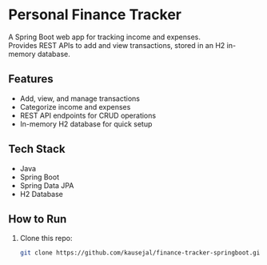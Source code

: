 # Personal Finance Tracker

A Spring Boot web app for tracking income and expenses.  
Provides REST APIs to add and view transactions, stored in an H2 in-memory database.

## Features
- Add, view, and manage transactions  
- Categorize income and expenses  
- REST API endpoints for CRUD operations  
- In-memory H2 database for quick setup  

## Tech Stack
- Java  
- Spring Boot  
- Spring Data JPA  
- H2 Database  

## How to Run
1. Clone this repo:  
   ```bash
   git clone https://github.com/kausejal/finance-tracker-springboot.git

